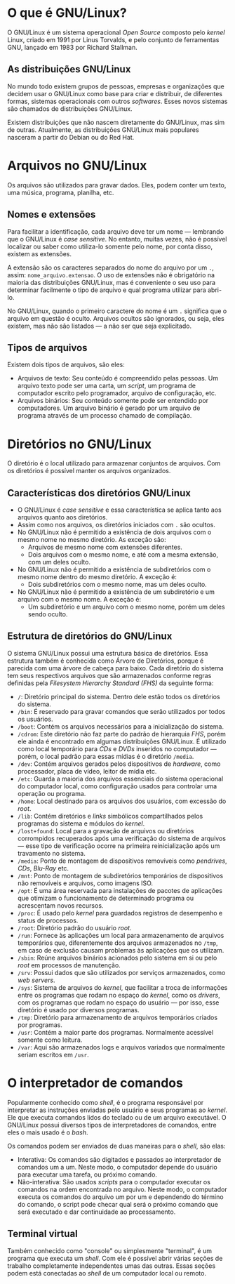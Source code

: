 # O que é GNU/Linux?

O GNU/Linux é um sistema operacional *Open Source* composto pelo *kernel* Linux, criado em 1991 por Linus Torvalds, e pelo conjunto de ferramentas GNU, lançado em 1983 por Richard Stallman.

## As distribuições GNU/Linux

No mundo todo existem grupos de pessoas, empresas e organizações que decidem usar o GNU/Linux como base para criar e distribuir, de diferentes formas, sistemas operacionais com outros *softwares*. Esses novos sistemas são chamados de distribuições GNU/Linux.

Existem distribuições que não nascem diretamente do GNU/Linux, mas sim de outras. Atualmente, as  distribuições GNU/Linux mais populares nasceram a partir do Debian ou do Red Hat.

# Arquivos no GNU/Linux

Os arquivos são utilizados para gravar dados. Eles, podem conter um texto, uma música, programa, planilha, etc. 

## Nomes e extensões

Para facilitar a identificação, cada arquivo deve ter um nome — lembrando que o GNU/Linux é *case sensitive*. No entanto, muitas vezes, não é possível localizar ou saber como utiliza-lo somente pelo nome, por conta disso, existem as extensões. 

A extensão são os caracteres separados do nome do arquivo por um  `.`, assim: `nome_arquivo.extensao`. O uso de extensões não é obrigatório na maioria das distribuições GNU/Linux, mas é conveniente o seu uso para determinar facilmente o tipo de arquivo e qual programa utilizar para abri-lo.

No GNU/Linux, quando o primeiro caractere do nome é um `.` significa que o arquivo em questão é oculto. Arquivos ocultos são ignorados, ou seja, eles existem, mas não são listados — a não ser que seja explicitado.

## Tipos de arquivos 

Existem dois tipos de arquivos, são eles: 

 - Arquivos de texto: Seu conteúdo é compreendido pelas pessoas. Um arquivo texto pode ser uma carta, um *script*, um programa de computador escrito pelo programador, arquivo de configuração, etc.
 - Arquivos binários: Seu conteúdo somente pode ser entendido por computadores. Um arquivo binário é gerado por um arquivo de programa através de um processo chamado de compilação.

# Diretórios no GNU/Linux

O diretório é o local utilizado para armazenar conjuntos de arquivos. Com os diretórios é possível manter os arquivos organizados. 

## Características dos diretórios GNU/Linux

 - O GNU/Linux é *case sensitive* e essa característica se aplica tanto aos arquivos quanto aos diretórios.
 - Assim como nos arquivos, os diretórios iniciados com `.` são ocultos.
 - No GNU/Linux não é permitido a existência de dois arquivos com o mesmo nome no mesmo diretório. As exceção são:
	 - Arquivos de mesmo nome com extensões diferentes. 
	 - Dois arquivos com o mesmo nome, e até com a mesma extensão, com um deles oculto.
 - No GNU/Linux não é permitido a existência de subdiretórios com o mesmo nome dentro do mesmo diretório. A exceção é:
	 - Dois subdiretórios com o mesmo nome, mas um deles oculto.
 - No GNU/Linux não é permitido a existência de um subdiretório e um arquivo com o mesmo nome. A exceção é: 
	 - Um subdiretório e um arquivo com o mesmo nome, porém um deles sendo oculto.

## Estrutura  de diretórios do GNU/Linux

O sistema GNU/Linux possui uma estrutura básica de diretórios. Essa estrutura também é conhecida como Árvore de Diretórios, porque é parecida com uma árvore de cabeça para baixo. Cada diretório do sistema tem seus respectivos arquivos que são armazenados conforme regras definidas pela *Filesystem Hierarchy Standard (FHS)* da seguinte forma:

- `/`: Diretório principal do sistema. Dentro dele estão todos os diretórios do sistema.
- `/bin`: É reservado para gravar comandos que serão utilizados por todos os usuários.
- `/boot`: Contém os arquivos necessários para a inicialização do sistema.
- `/cdrom`: Este diretório não faz parte do padrão de hierarquia *FHS*, porém ele ainda é encontrado em algumas distribuições GNU/Linux. É utilizado como local temporário para *CDs* e *DVDs* inseridos no computador — porém, o local padrão para essas mídias é o diretório `/media`.
- `/dev`:  Contém arquivos gerados pelos dispositivos de *hardware*, como processador, placa de vídeo, leitor de mídia etc.
- `/etc`: Guarda a maioria dos arquivos essenciais do sistema operacional do computador local, como configuração usados para controlar uma operação ou programa.
- `/home`: Local destinado para os arquivos dos usuários, com excessão do *root*.
- `/lib`: Contém diretórios e *links* simbólicos compartilhados pelos programas do sistema e módulos do *kernel*.
- `/lost+found`: Local para a gravação de arquivos ou diretórios corrompidos recuperados após uma verificação do sistema de arquivos — esse tipo de verificação ocorre na primeira reinicialização após um travamento no sistema.
- `/media`: Ponto de montagem de dispositivos removíveis como *pendrives*, *CDs*, *Blu-Ray* etc.
- `/mnt`: Ponto de montagem de subdiretórios temporários de dispositivos não removíveis e arquivos, como imagens ISO.
- `/opt`: É uma área reservada para instalações de pacotes de aplicações que otimizam o funcionamento de determinado programa ou acrescentam novos recursos.
- `/proc`: É usado pelo *kernel* para guardados registros de desempenho e status de processos.
- `/root`: Diretório padrão do usuário *root*.
- `/run`: Fornece às aplicações um local para armazenamento de arquivos temporários que, diferentemente dos arquivos armazenados no `/tmp`, em caso de exclusão causam problemas às aplicações que os utilizam.
- `/sbin`: Reúne arquivos binários acionados pelo sistema em si ou pelo *root* em processos de manutenção.
- `/srv`: Possui dados que são utilizados por serviços armazenados, como *web servers*.
- `/sys`: Sistema de arquivos do *kernel*, que facilitar a troca de informações entre os programas que rodam no espaço do *kernel*, como os *drivers*, com os programas que rodam no espaço do usuário — por isso, esse diretório é usado por diversos programas.
- `/tmp`: Diretório para armazenamento de arquivos temporários criados por programas.
- `/usr`: Contém a maior parte dos programas. Normalmente acessível somente como leitura.
- `/var`: Aqui são armazenados logs e arquivos variados que normalmente seriam escritos em `/usr`.

# O interpretador de comandos

Popularmente conhecido como *shell*, é o programa responsável por interpretar as instruções enviadas pelo usuário e seus programas ao *kernel*. Ele que executa comandos lidos do teclado ou de um arquivo executável. O GNU/Linux possui diversos tipos de interpretadores de comandos, entre eles o mais usado é o *bash*.

Os comandos podem ser enviados de duas maneiras para o *shell*, são elas:

 - Interativa: Os comandos são digitados e passados ao interpretador de comandos um a um. Neste modo, o computador depende do usuário para executar uma tarefa, ou próximo comando.
 - Não-interativa: São usados *scripts* para o computador executar os comandos na ordem encontrada no arquivo. Neste modo, o computador executa os comandos do arquivo um por um e dependendo do término do comando, o script pode checar qual será o próximo comando que será executado e dar continuidade ao processamento. 

## Terminal virtual

Também conhecido como "console" ou simplesmente "terminal", é um programa que executa um *shell*. Com ele é possível abrir várias seções de trabalho completamente independentes umas das outras. Essas seções podem está conectadas ao *shell* de um computador local ou remoto.